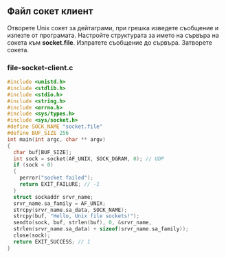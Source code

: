## Файл сокет клиент

Отворете Unix сокет за дейтаграми, при грешка изведете съобщение и излезте от програмата. Настройте структурата за името на сървъра на сокета към **socket.file**. Изпратете съобщение до сървъра. Затворете сокета. 

### file-socket-client.c
```c
#include <unistd.h>
#include <stdlib.h>
#include <stdio.h>
#include <string.h>
#include <errno.h>
#include <sys/types.h>
#include <sys/socket.h>
#define SOCK_NAME "socket.file"
#define BUF_SIZE 256
int main(int argc, char ** argv)
{
  char buf[BUF_SIZE];
  int sock = socket(AF_UNIX, SOCK_DGRAM, 0); // UDP
  if (sock < 0)
  {
    perror("socket failed");
    return EXIT_FAILURE; // -1
  }
  struct sockaddr srvr_name;
  srvr_name.sa_family = AF_UNIX;
  strcpy(srvr_name.sa_data, SOCK_NAME);
  strcpy(buf, "Hello, Unix file sockets!");
  sendto(sock, buf, strlen(buf), 0, &srvr_name,
  strlen(srvr_name.sa_data) + sizeof(srvr_name.sa_family));
  close(sock);
  return EXIT_SUCCESS; // 1
}
```